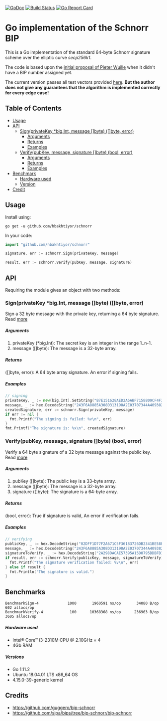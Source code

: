[![GoDoc](https://godoc.org/github.com/hbakhtiyor/schnorr?status.svg)](https://godoc.org/github.com/hbakhtiyor/schnorr) [![Build Status](https://travis-ci.com/hbakhtiyor/schnorr.svg?branch=master)](https://travis-ci.org/hbakhtiyor/schnorr) [![Go Report Card](https://goreportcard.com/badge/github.com/hbakhtiyor/schnorr)](https://goreportcard.com/report/github.com/hbakhtiyor/schnorr)

Go implementation of the Schnorr BIP
=================

This is a Go implementation of the standard 64-byte Schnorr signature
scheme over the elliptic curve *secp256k1*.

The code is based upon the
[initial proposal of Pieter Wuille](https://github.com/sipa/bips/blob/bip-schnorr/bip-schnorr.mediawiki)
when it didn't have a BIP number assigned yet.

The current version passes all test vectors provided
[here](https://raw.githubusercontent.com/sipa/bips/bip-schnorr/bip-schnorr/test-vectors.csv).
**But the author does not give any guarantees that the algorithm is implemented
correctly for every edge case!**

## Table of Contents

* [Usage](#usage)
* [API](#api)
    * [Sign(privateKey *big.Int, message []byte) ([]byte, error)](#signprivatekey-bigint-message-byte-byte-error)
        * [Arguments](#arguments)
        * [Returns](#returns)
        * [Examples](#examples)
    * [Verify(pubKey, message, signature []byte) (bool, error)](#verifypubkey-message-signature-byte-bool-error)
        * [Arguments](#arguments-1)
        * [Returns](#returns-1)
        * [Examples](#examples-1)
* [Benchmark](#benchmark)
   * [Hardware used](#hardware-used)
   * [Version](#version)
* [Credit](#credit)


## Usage
Install using:

```shell
go get -u github.com/hbakhtiyor/schnorr
```

In your code:

```go
import "github.com/hbakhtiyor/schnorr"

signature, err := schnorr.Sign(privateKey, message)

result, err := schnorr.Verify(pubKey, message, signature)
```
## API

Requiring the module gives an object with two methods:

### Sign(privateKey *big.Int, message []byte) ([]byte, error)

Sign a 32 byte message with the private key, returning a 64 byte signature. Read [more](https://github.com/sipa/bips/blob/bip-schnorr/bip-schnorr.mediawiki#signing)

##### Arguments

1. privateKey (*big.Int): The secret key is an integer in the range 1..n-1.
2. message ([]byte): The message is a 32-byte array.
  
##### Returns

([]byte, error): A 64 byte array signature. An error if signing fails.

##### Examples

```go
// signing
privateKey, _ := new(big.Int).SetString("B7E151628AED2A6ABF7158809CF4F3C762E7160F38B4DA56A784D9045190CFEF", 16)
message, _ := hex.DecodeString("243F6A8885A308D313198A2E03707344A4093822299F31D0082EFA98EC4E6C89")
createdSignature, err := schnorr.Sign(privateKey, message)
if err != nil {
  fmt.Printf("The signing is failed: %v\n", err)
}
fmt.Printf("The signature is: %x\n", createdSignature)
```

### Verify(pubKey, message, signature []byte) (bool, error)

Verify a 64 byte signature of a 32 byte message against the public key. Read [more](https://github.com/sipa/bips/blob/bip-schnorr/bip-schnorr.mediawiki#verification)

##### Arguments

1. pubKey ([]byte): The public key is a 33-byte array.
2. message ([]byte): The message is a 32-byte array.
3. signature ([]byte): The signature is a 64-byte array.

##### Returns
(bool, error): True if signature is valid, An error if verification fails.

##### Examples
```go
// verifying
publicKey, _ := hex.DecodeString("02DFF1D77F2A671C5F36183726DB2341BE58FEAE1DA2DECED843240F7B502BA659")
message, _ := hex.DecodeString("243F6A8885A308D313198A2E03707344A4093822299F31D0082EFA98EC4E6C89")
signatureToVerify, _ := hex.DecodeString("2A298DACAE57395A15D0795DDBFD1DCB564DA82B0F269BC70A74F8220429BA1D1E51A22CCEC35599B8F266912281F8365FFC2D035A230434A1A64DC59F7013FD")
if result, err := schnorr.Verify(publicKey, message, signatureToVerify); err != nil {
  fmt.Printf("The signature verification failed: %v\n", err)
} else if result {
  fmt.Println("The signature is valid.")
}
```

## Benchmarks

```
BenchmarkSign-4     	    1000	   1960591 ns/op	   34080 B/op	     602 allocs/op
BenchmarkVerify-4   	     100	  10368368 ns/op	  236963 B/op	    3605 allocs/op
```

##### Hardware used

* Intel® Core™ i3-2310M CPU @ 2.10GHz × 4
* 4Gb RAM

##### Versions

* Go 1.11.2
* Ubuntu 18.04.01 LTS x86_64 OS
* 4.15.0-39-generic kernel

## Credits

* https://github.com/guggero/bip-schnorr
* https://github.com/sipa/bips/tree/bip-schnorr/bip-schnorr
